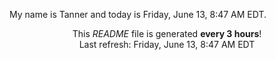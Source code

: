 My name is Tanner and today is Friday, June 13, 8:47 AM EDT.

<p align="center">This <i>README</i> file is generated <b>every 3 hours</b>!</br>Last refresh: Friday, June 13, 8:47 AM EDT<br /></p>
